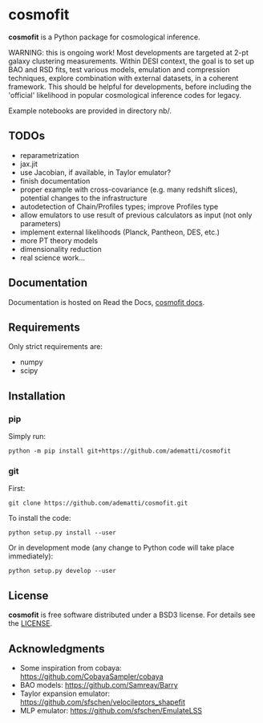 # cosmofit

**cosmofit** is a Python package for cosmological inference.

WARNING: this is ongoing work! Most developments are targeted at 2-pt galaxy clustering measurements.
Within DESI context, the goal is to set up BAO and RSD fits, test various models, emulation and compression techniques,
explore combination with external datasets, in a coherent framework.
This should be helpful for developments, before including the 'official' likelihood in popular cosmological inference codes for legacy.

Example notebooks are provided in directory nb/.

## TODOs

- reparametrization
- jax.jit
- use Jacobian, if available, in Taylor emulator?
- finish documentation
- proper example with cross-covariance (e.g. many redshift slices), potential changes to the infrastructure
- autodetection of Chain/Profiles types; improve Profiles type
- allow emulators to use result of previous calculators as input (not only parameters)
- implement external likelihoods (Planck, Pantheon, DES, etc.)
- more PT theory models
- dimensionality reduction
- real science work...

## Documentation

Documentation is hosted on Read the Docs, [cosmofit docs](https://cosmofit.readthedocs.io/).

## Requirements

Only strict requirements are:

  - numpy
  - scipy

## Installation

### pip

Simply run:
```
python -m pip install git+https://github.com/adematti/cosmofit
```

### git

First:
```
git clone https://github.com/adematti/cosmofit.git
```
To install the code:
```
python setup.py install --user
```
Or in development mode (any change to Python code will take place immediately):
```
python setup.py develop --user
```

## License

**cosmofit** is free software distributed under a BSD3 license. For details see the [LICENSE](https://github.com/adematti/cosmofit/blob/main/LICENSE).

## Acknowledgments

- Some inspiration from cobaya: https://github.com/CobayaSampler/cobaya
- BAO models: https://github.com/Samreay/Barry
- Taylor expansion emulator: https://github.com/sfschen/velocileptors_shapefit
- MLP emulator: https://github.com/sfschen/EmulateLSS
